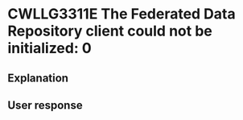 # CWLLG3311E The Federated Data Repository client could not be initialized: 0

## Explanation

## User response
